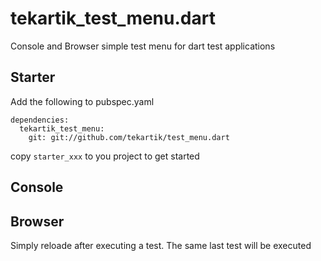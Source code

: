 # tekartik_test_menu.dart

Console and Browser simple test menu for dart test applications

## Starter

Add the following to pubspec.yaml

    dependencies:
      tekartik_test_menu:
        git: git://github.com/tekartik/test_menu.dart
        

copy `starter_xxx` to you project to get started

## Console

## Browser

Simply reloade after executing a test. The same last test will be executed
